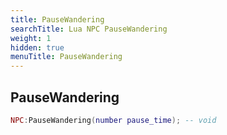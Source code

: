 ```yaml
---
title: PauseWandering
searchTitle: Lua NPC PauseWandering
weight: 1
hidden: true
menuTitle: PauseWandering
---
```

## PauseWandering
```lua
NPC:PauseWandering(number pause_time); -- void
```
